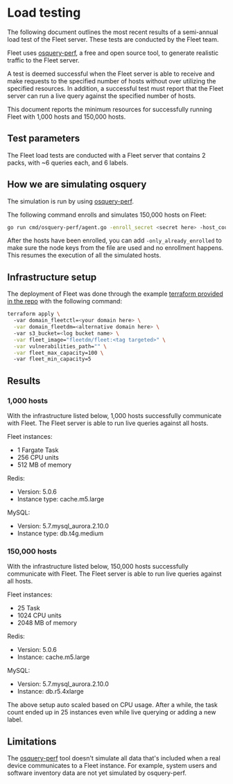 # Load testing

The following document outlines the most recent results of a semi-annual load test of the Fleet server. These tests are conducted by the Fleet team. 

Fleet uses [osquery-perf](https://github.com/fleetdm/fleet/tree/main/cmd/osquery-perf), a free and open source tool, to generate realistic traffic to the Fleet server.

A test is deemed successful when the Fleet server is able to receive and make requests to the specified number of hosts without over utilizing the specified resources. In addition, a successful test must report that the Fleet server can run a live query against the specified number of hosts.

This document reports the minimum resources for successfully running Fleet with 1,000 hosts and 150,000 hosts. 

## Test parameters

The Fleet load tests are conducted with a Fleet server that contains 2 packs, with ~6 queries each, and 6 labels.

## How we are simulating osquery

The simulation is run by using [osquery-perf](https://github.com/fleetdm/fleet/tree/main/cmd/osquery-perf).

The following command enrolls and simulates 150,000 hosts on Fleet:

```bash
go run cmd/osquery-perf/agent.go -enroll_secret <secret here> -host_count 150000 -server_url <server URL here> -node_key_file nodekeys
```

After the hosts have been enrolled, you can add `-only_already_enrolled` to make sure the node keys from the file are used and no enrollment happens. This resumes the execution of all the simulated hosts.

## Infrastructure setup

The deployment of Fleet was done through the example [terraform provided in the repo](https://github.com/fleetdm/fleet/tree/main/tools/terraform) with the following command:

```bash
terraform apply \ 
  -var domain_fleetctl=<your domain here> \
  -var domain_fleetdm=<alternative domain here> \ 
  -var s3_bucket=<log bucket name> \
  -var fleet_image="fleetdm/fleet:<tag targeted>" \
  -var vulnerabilities_path="" \
  -var fleet_max_capacity=100 \ 
  -var fleet_min_capacity=5
```

## Results

### 1,000 hosts

With the infrastructure listed below, 1,000 hosts successfully communicate with Fleet. The Fleet server is able to run live queries against all hosts.

Fleet instances:
- 1 Fargate Task
- 256 CPU units
- 512 MB of memory

Redis: 
- Version: 5.0.6
- Instance type: cache.m5.large

MySQL:
- Version: 5.7.mysql_aurora.2.10.0
- Instance type: db.t4g.medium

### 150,000 hosts

With the infrastructure listed below, 150,000 hosts successfully communicate with Fleet. The Fleet server is able to run live queries against all hosts.

Fleet instances:
- 25 Task
- 1024 CPU units
- 2048 MB of memory

Redis:
- Version: 5.0.6
- Instance: cache.m5.large

MySQL:
- Version: 5.7.mysql_aurora.2.10.0
- Instance: db.r5.4xlarge

The above setup auto scaled based on CPU usage. After a while, the task count ended up in 25 instances even while live querying or adding a new label. 

## Limitations

The [osquery-perf](https://github.com/fleetdm/fleet/tree/main/cmd/osquery-perf) tool doesn't simulate all data that's included when a real device communicates to a Fleet instance. For example, system users and software inventory data are not yet simulated by osquery-perf.
